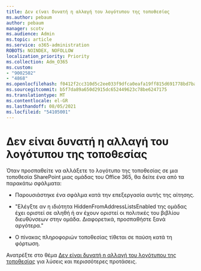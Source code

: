 ```yaml
---
title: Δεν είναι δυνατή η αλλαγή του λογότυπου της τοποθεσίας
ms.author: pebaum
author: pebaum
manager: scotv
ms.audience: Admin
ms.topic: article
ms.service: o365-administration
ROBOTS: NOINDEX, NOFOLLOW
localization_priority: Priority
ms.collection: Adm_O365
ms.custom:
- "9002502"
- "4868"
ms.openlocfilehash: f0412f2cc310d5c2ee033f9dfca0eafa19ff815d691778bd7ba6030e6c494bdd
ms.sourcegitcommit: b5f7da89a650d2915dc652449623c78be6247175
ms.translationtype: MT
ms.contentlocale: el-GR
ms.lasthandoff: 08/05/2021
ms.locfileid: "54105001"
---
```

# <a name="unable-to-change-site-logo"></a>Δεν είναι δυνατή η αλλαγή του λογότυπου της τοποθεσίας

Όταν προσπαθείτε να αλλάξετε το λογότυπο της τοποθεσίας σε μια τοποθεσία SharePoint μιας ομάδας του Office 365, θα δείτε ένα από τα παρακάτω σφάλματα:

- Παρουσιάστηκε ένα σφάλμα κατά την επεξεργασία αυτής της αίτησης.

- "Ελέγξτε αν η ιδιότητα HiddenFromAddressListsEnabled της ομάδας έχει οριστεί σε αληθή ή αν έχουν οριστεί οι πολιτικές του βιβλίου διευθύνσεων στην ομάδα. Διαφορετικά, προσπαθήστε ξανά αργότερα."

- Ο πίνακας πληροφοριών τοποθεσίας τίθεται σε παύση κατά τη φόρτωση.

Ανατρέξτε στο θέμα [Δεν είναι δυνατή η αλλαγή του λογότυπου της τοποθεσίας](https://docs.microsoft.com/sharepoint/troubleshoot/sites/error-when-changing-o365-site-logo) για λύσεις και περισσότερες προτάσεις.
